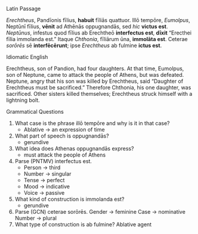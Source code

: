 Latin Passage

*Erechtheus*, Pandīonis fīlius, **habuit** fīliās quattuor. 
Illō tempōre, *Eumolpus*, Neptūnī fīlius, **vēnit** ad Athēnās oppugnandās, sed *hic* **victus est**.
*Neptūnus*, infestus quod fīlius ab Erechtheō **interfectus est**, **dīxit** “Erecthei fīlia immolanda est.” 
Itaque *Chthonia*, fīliārum ūna, **immolāta est**.
Ceterae *sorōrēs* sē **interfēcērunt**; ipse *Erechtheus* ab fulmine **ictus est**.


Idiomatic English

Erechtheus, son of Pandion, had four daughters. 
At that time, Eumolpus, son of Neptune, came to attack the people of Athens, but was defeated. 
Neptune, angry that his son was killed by Erechtheus, said “Daughter of Erechtheus must be sacrificed.”
Therefore Chthonia, his one daughter, was sacrificed.
Other sisters killed themselves; Erechtheus struck himself with a lightning bolt. 


Grammatical Questions 
1. What case is the phrase illō tempōre and why is it in that case?
    - Ablative → an expression of time
2. What part of speech is oppugnandās?
    - gerundive
3. What idea does Athenas oppugnandās express?
    - must attack the people of Athens 
4. Parse (PNTMV) interfectus est.
    - Person → third
    - Number → singular
    - Tense → perfect
    - Mood → indicative
    - Voice → passive
5. What kind of construction is immolanda est?
    - gerundive
6. Parse (GCN) ceterae sorōrēs.
    Gender → feminine
    Case → nominative
    Number → plural
7. What type of construction is ab fulmine?
    Ablative agent 
